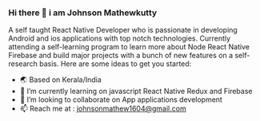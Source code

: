 ### Hi there 👋 i am Johnson Mathewkutty

A self taught React Native Developer who is passionate in developing Android and ios applications with top notch technologies. Currently attending a self-learning program to learn more about Node React Native Firebase and build major projects with a bunch of new features on a self-research basis.
Here are some ideas to get you started:


- 🌏 Based on Kerala/India
- 🌱 I’m currently learning on javascript React Native Redux and Firebase
- 👯 I’m looking to collaborate on App applications development
- 📫 Reach me at : johnsonmathew1604@gmail.com
